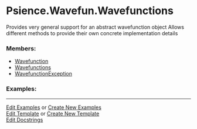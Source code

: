 # <a id="Psience.Wavefun.Wavefunctions">Psience.Wavefun.Wavefunctions</a>
    
Provides very general support for an abstract wavefunction object
Allows different methods to provide their own concrete implementation details

### Members:

  - [Wavefunction](Wavefunctions/Wavefunction.md)
  - [Wavefunctions](Wavefunctions/Wavefunctions.md)
  - [WavefunctionException](Wavefunctions/WavefunctionException.md)

### Examples:



___

[Edit Examples](https://github.com/McCoyGroup/References/edit/gh-pages/Documentation/examples/Psience/Wavefun/Wavefunctions.md) or 
[Create New Examples](https://github.com/McCoyGroup/References/new/gh-pages/?filename=Documentation/examples/Psience/Wavefun/Wavefunctions.md) <br/>
[Edit Template](https://github.com/McCoyGroup/References/edit/gh-pages/Documentation/templates/Psience/Wavefun/Wavefunctions.md) or 
[Create New Template](https://github.com/McCoyGroup/References/new/gh-pages/?filename=Documentation/templates/Psience/Wavefun/Wavefunctions.md) <br/>
[Edit Docstrings](https://github.com/McCoyGroup/Psience/edit/master/Wavefun/Wavefunctions/__init__.py?message=Update%20Docs)